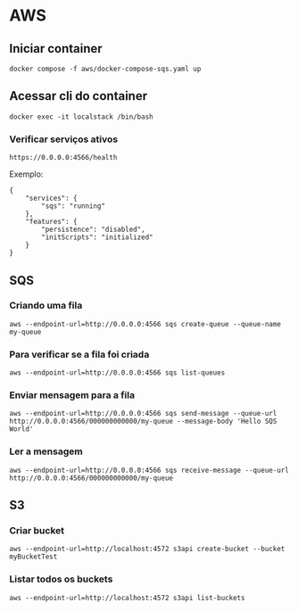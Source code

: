 # AWS

## Iniciar container

```
docker compose -f aws/docker-compose-sqs.yaml up
```

## Acessar cli do container

```
docker exec -it localstack /bin/bash
```

### Verificar serviços ativos
```
https://0.0.0.0:4566/health
```
Exemplo:
```
{
    "services": {
        "sqs": "running"
    },
    "features": {
        "persistence": "disabled",
        "initScripts": "initialized"
    }
}

```

## SQS

### Criando uma fila
```
aws --endpoint-url=http://0.0.0.0:4566 sqs create-queue --queue-name my-queue
```
### Para verificar se a fila foi criada
```
aws --endpoint-url=http://0.0.0.0:4566 sqs list-queues
```
### Enviar mensagem para a fila
```
aws --endpoint-url=http://0.0.0.0:4566 sqs send-message --queue-url http://0.0.0.0:4566/000000000000/my-queue --message-body 'Hello SQS World'
```
### Ler a mensagem
```
aws --endpoint-url=http://0.0.0.0:4566 sqs receive-message --queue-url http://0.0.0.0:4566/000000000000/my-queue
```

## S3

### Criar bucket

```
aws --endpoint-url=http://localhost:4572 s3api create-bucket --bucket myBucketTest
```

### Listar todos os buckets
```
aws --endpoint-url=http://localhost:4572 s3api list-buckets
```